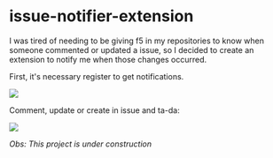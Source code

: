 # issue-notifier-extension

I was tired of needing to be giving f5 in my repositories to know when someone commented or updated a issue, so I decided to create an extension to notify me when those changes occurred.

First, it's necessary register to get notifications.

![](https://i.imgur.com/TMffQpK.png)

Comment, update or create in issue and ta-da:

![](https://i.imgur.com/Wv1SBD4.png)


*Obs: This project is under construction*
